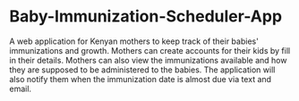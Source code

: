 # Baby-Immunization-Scheduler-App
A web application for Kenyan mothers to keep track of their babies' immunizations and growth.
Mothers can create accounts for their kids by fill in their details. 
Mothers can also view the immunizations available and how they are supposed to be administered to the babies.
The application will also notify them when the immunization date is almost due via text and email.

